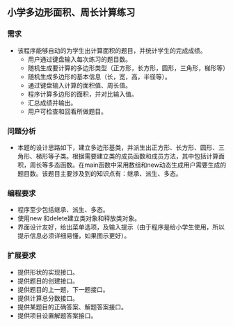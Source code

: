 ## 小学多边形面积、周长计算练习
###	需求
- 该程序能够自动的为学生出计算面积的题目，并统计学生的完成成绩。
  - 用户通过键盘输入每次练习的题目数。
  -	随机生成要计算的多边形类型（正方形，长方形，圆形，三角形，梯形等）
  -	随机生成多边形的基本信息（长，宽，高，半径等）。
  -	通过键盘输入计算的面积值、周长值。
  -	程序计算多边形的面积，并对比输入值。
  -	汇总成绩并输出。
  -	用户可检查和回看所做题目。
###	问题分析
- 本题的设计思路如下，建立多边形基类，并派生出正方形、长方形、圆形、三角形、梯形等子类。根据需要建立类的成员函数和成员方法，其中包括计算面积，周长等多态函数。在main函数中采用数组和new动态生成用户需要生成的题目数。该题目主要涉及到的知识点有：继承、派生、多态。 
###	编程要求
-	程序至少包括继承、派生、多态。
-	使用new 和delete建立类对象和释放类对象。
-	界面设计友好，给出菜单选项，及输入提示（由于程序是给小学生使用，所以提示信息必须详细易懂，如果图示更好）。
###	扩展要求
-	提供形状的实现接口。
-	提供题目的创建接口。
-	提供题目的上一题，下一题接口。
-	提供计算总分数接口。
-	提供某题目的正确答案、解题答案接口。
-	提供项目设置解题答案接口。
